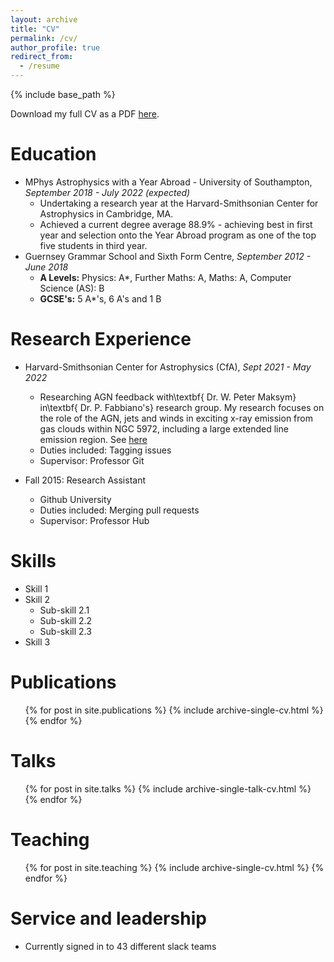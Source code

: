 ```yaml
---
layout: archive
title: "CV"
permalink: /cv/
author_profile: true
redirect_from:
  - /resume
---
```


{% include base_path %}


Download my full CV as a PDF [here](http://www.thomas-harvey.com/files/CV_Academic.pdf).

Education
======
* MPhys Astrophysics with a Year Abroad - University of Southampton, <i>September 2018 - July 2022 (expected)</i>
  * Undertaking a research year at the Harvard-Smithsonian Center for Astrophysics in Cambridge, MA.
  *  Achieved a current degree average 88.9\% - achieving best in first year and selection onto the Year Abroad program as one of the top five students in third year. 
* Guernsey Grammar School and Sixth Form Centre, <i> September 2012 - June 2018 </i>
  * <b>A Levels:</b>  Physics: A*, Further Maths: A, Maths: A, Computer Science (AS): B
  * <b>GCSE's:</b> 5 A*'s, 6 A's and 1 B

Research Experience
======
* Harvard-Smithsonian Center for Astrophysics (CfA), <i>Sept 2021 - May 2022</i>
  * Researching AGN feedback with\textbf{ Dr. W. Peter Maksym} in\textbf{ Dr. P. Fabbiano's} research group. My research focuses on the role of the AGN, jets and winds in exciting x-ray emission from gas clouds within NGC 5972, including a large extended line emission region. See [here](/research/)
  * Duties included: Tagging issues
  * Supervisor: Professor Git

* Fall 2015: Research Assistant
  * Github University
  * Duties included: Merging pull requests
  * Supervisor: Professor Hub
  
Skills
======
* Skill 1
* Skill 2
  * Sub-skill 2.1
  * Sub-skill 2.2
  * Sub-skill 2.3
* Skill 3

Publications
======
  <ul>{% for post in site.publications %}
    {% include archive-single-cv.html %}
  {% endfor %}</ul>
  
Talks
======
  <ul>{% for post in site.talks %}
    {% include archive-single-talk-cv.html %}
  {% endfor %}</ul>
  
Teaching
======
  <ul>{% for post in site.teaching %}
    {% include archive-single-cv.html %}
  {% endfor %}</ul>
  
Service and leadership
======
* Currently signed in to 43 different slack teams
